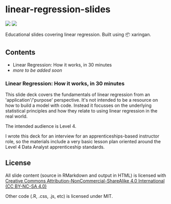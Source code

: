 # linear-regression-slides

<div>
  <a href="https://creativecommons.org/licenses/by-nc-sa/4.0/legalcode"><img src="https://img.shields.io/badge/license-CC BY--NC--SA 4.0-green?style=flat-square&logo=creative-commons"></a>
  <a href="https://mit-license.org/"><img src="https://img.shields.io/badge/license-MIT-green?style=flat-square"></a>
</div>

Educational slides covering linear regression. Built using :package: xaringan.

## Contents

- Linear Regression: How it works, in 30 minutes
- *more to be added soon*

### Linear Regression: How it works, in 30 minutes

This slide deck covers the fundamentals of linear regression from an 
'application'/'purpose' perspective. It's not intended to be a resource on
how to build a model with code. Instead it focusses on the underlying statistical
principles and how they relate to using linear regression in the real world.

The intended audience is Level 4.

I wrote this deck for an interview for an apprenticeships-based instructor role,
so the materials include a very basic lesson plan oriented around the Level 4 
Data Analyst apprenticeship standards.


## License

All slide content (source in RMarkdown and output in HTML) is licensed with 
[Creative Commons Attribution-NonCommercial-ShareAlike 4.0 International (CC BY-NC-SA 4.0)](https://github.com/tfzrch/linear-regression-slides/blob/main/LICENSE.md)

Other code (.R, .css, .js, etc) is licensed under MIT.
